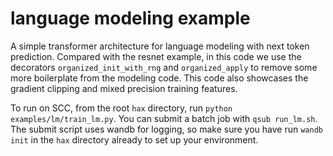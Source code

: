 # language modeling example

A simple transformer architecture for language modeling with next token prediction. Compared with the resnet example, in this code we use the decorators `organized_init_with_rng` and `organized_apply` to remove some more boilerplate from the modeling code. This code also showcases the gradient clipping and mixed precision training features.


To run on SCC, from the root `hax` directory, run `python examples/lm/train_lm.py`. You can submit a batch job with `qsub run_lm.sh`. The submit script uses wandb
for logging, so make sure you have run `wandb init` in the `hax` directory already to set up your environment.